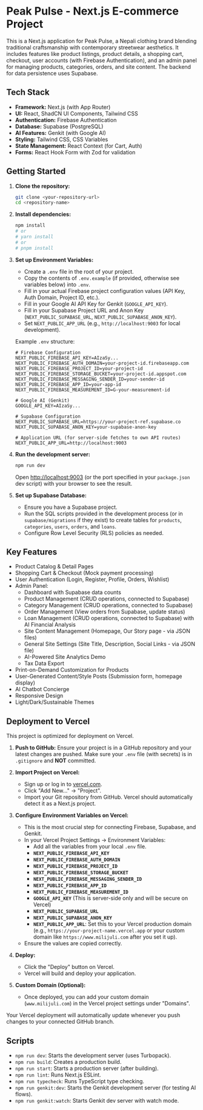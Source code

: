 
# Peak Pulse - Next.js E-commerce Project

This is a Next.js application for Peak Pulse, a Nepali clothing brand blending traditional craftsmanship with contemporary streetwear aesthetics. It includes features like product listings, product details, a shopping cart, checkout, user accounts (with Firebase Authentication), and an admin panel for managing products, categories, orders, and site content. The backend for data persistence uses Supabase.

## Tech Stack

*   **Framework:** Next.js (with App Router)
*   **UI:** React, ShadCN UI Components, Tailwind CSS
*   **Authentication:** Firebase Authentication
*   **Database:** Supabase (PostgreSQL)
*   **AI Features:** Genkit (with Google AI)
*   **Styling:** Tailwind CSS, CSS Variables
*   **State Management:** React Context (for Cart, Auth)
*   **Forms:** React Hook Form with Zod for validation

## Getting Started

1.  **Clone the repository:**
    ```bash
    git clone <your-repository-url>
    cd <repository-name>
    ```

2.  **Install dependencies:**
    ```bash
    npm install
    # or
    # yarn install
    # or
    # pnpm install
    ```

3.  **Set up Environment Variables:**
    *   Create a `.env` file in the root of your project.
    *   Copy the contents of `.env.example` (if provided, otherwise see variables below) into `.env`.
    *   Fill in your actual Firebase project configuration values (API Key, Auth Domain, Project ID, etc.).
    *   Fill in your Google AI API Key for Genkit (`GOOGLE_API_KEY`).
    *   Fill in your Supabase Project URL and Anon Key (`NEXT_PUBLIC_SUPABASE_URL`, `NEXT_PUBLIC_SUPABASE_ANON_KEY`).
    *   Set `NEXT_PUBLIC_APP_URL` (e.g., `http://localhost:9003` for local development).

    Example `.env` structure:
    ```env
    # Firebase Configuration
    NEXT_PUBLIC_FIREBASE_API_KEY=AIzaSy...
    NEXT_PUBLIC_FIREBASE_AUTH_DOMAIN=your-project-id.firebaseapp.com
    NEXT_PUBLIC_FIREBASE_PROJECT_ID=your-project-id
    NEXT_PUBLIC_FIREBASE_STORAGE_BUCKET=your-project-id.appspot.com
    NEXT_PUBLIC_FIREBASE_MESSAGING_SENDER_ID=your-sender-id
    NEXT_PUBLIC_FIREBASE_APP_ID=your-app-id
    NEXT_PUBLIC_FIREBASE_MEASUREMENT_ID=G-your-measurement-id

    # Google AI (Genkit)
    GOOGLE_API_KEY=AIzaSy...

    # Supabase Configuration
    NEXT_PUBLIC_SUPABASE_URL=https://your-project-ref.supabase.co
    NEXT_PUBLIC_SUPABASE_ANON_KEY=your-supabase-anon-key

    # Application URL (for server-side fetches to own API routes)
    NEXT_PUBLIC_APP_URL=http://localhost:9003
    ```

4.  **Run the development server:**
    ```bash
    npm run dev
    ```
    Open [http://localhost:9003](http://localhost:9003) (or the port specified in your `package.json` dev script) with your browser to see the result.

5.  **Set up Supabase Database:**
    *   Ensure you have a Supabase project.
    *   Run the SQL scripts provided in the development process (or in `supabase/migrations` if they exist) to create tables for `products`, `categories`, `users`, `orders`, and `loans`.
    *   Configure Row Level Security (RLS) policies as needed.

## Key Features

*   Product Catalog & Detail Pages
*   Shopping Cart & Checkout (Mock payment processing)
*   User Authentication (Login, Register, Profile, Orders, Wishlist)
*   Admin Panel:
    *   Dashboard with Supabase data counts
    *   Product Management (CRUD operations, connected to Supabase)
    *   Category Management (CRUD operations, connected to Supabase)
    *   Order Management (View orders from Supabase, update status)
    *   Loan Management (CRUD operations, connected to Supabase) with AI Financial Analysis
    *   Site Content Management (Homepage, Our Story page - via JSON files)
    *   General Site Settings (Site Title, Description, Social Links - via JSON file)
    *   AI-Powered Site Analytics Demo
    *   Tax Data Export
*   Print-on-Demand Customization for Products
*   User-Generated Content/Style Posts (Submission form, homepage display)
*   AI Chatbot Concierge
*   Responsive Design
*   Light/Dark/Sustainable Themes

## Deployment to Vercel

This project is optimized for deployment on Vercel.

1.  **Push to GitHub:** Ensure your project is in a GitHub repository and your latest changes are pushed. Make sure your `.env` file (with secrets) is in `.gitignore` and **NOT** committed.

2.  **Import Project on Vercel:**
    *   Sign up or log in to [vercel.com](https://vercel.com/).
    *   Click "Add New..." -> "Project".
    *   Import your Git repository from GitHub. Vercel should automatically detect it as a Next.js project.

3.  **Configure Environment Variables on Vercel:**
    *   This is the most crucial step for connecting Firebase, Supabase, and Genkit.
    *   In your Vercel Project Settings -> Environment Variables:
        *   Add all the variables from your local `.env` file.
        *   **`NEXT_PUBLIC_FIREBASE_API_KEY`**
        *   **`NEXT_PUBLIC_FIREBASE_AUTH_DOMAIN`**
        *   **`NEXT_PUBLIC_FIREBASE_PROJECT_ID`**
        *   **`NEXT_PUBLIC_FIREBASE_STORAGE_BUCKET`**
        *   **`NEXT_PUBLIC_FIREBASE_MESSAGING_SENDER_ID`**
        *   **`NEXT_PUBLIC_FIREBASE_APP_ID`**
        *   **`NEXT_PUBLIC_FIREBASE_MEASUREMENT_ID`**
        *   **`GOOGLE_API_KEY`** (This is server-side only and will be secure on Vercel)
        *   **`NEXT_PUBLIC_SUPABASE_URL`**
        *   **`NEXT_PUBLIC_SUPABASE_ANON_KEY`**
        *   **`NEXT_PUBLIC_APP_URL`**: Set this to your Vercel production domain (e.g., `https://your-project-name.vercel.app` or your custom domain like `https://www.milijuli.com` after you set it up).
    *   Ensure the values are copied correctly.

4.  **Deploy:**
    *   Click the "Deploy" button on Vercel.
    *   Vercel will build and deploy your application.

5.  **Custom Domain (Optional):**
    *   Once deployed, you can add your custom domain (`www.milijuli.com`) in the Vercel project settings under "Domains".

Your Vercel deployment will automatically update whenever you push changes to your connected GitHub branch.

## Scripts

*   `npm run dev`: Starts the development server (uses Turbopack).
*   `npm run build`: Creates a production build.
*   `npm run start`: Starts a production server (after building).
*   `npm run lint`: Runs Next.js ESLint.
*   `npm run typecheck`: Runs TypeScript type checking.
*   `npm run genkit:dev`: Starts the Genkit development server (for testing AI flows).
*   `npm run genkit:watch`: Starts Genkit dev server with watch mode.
